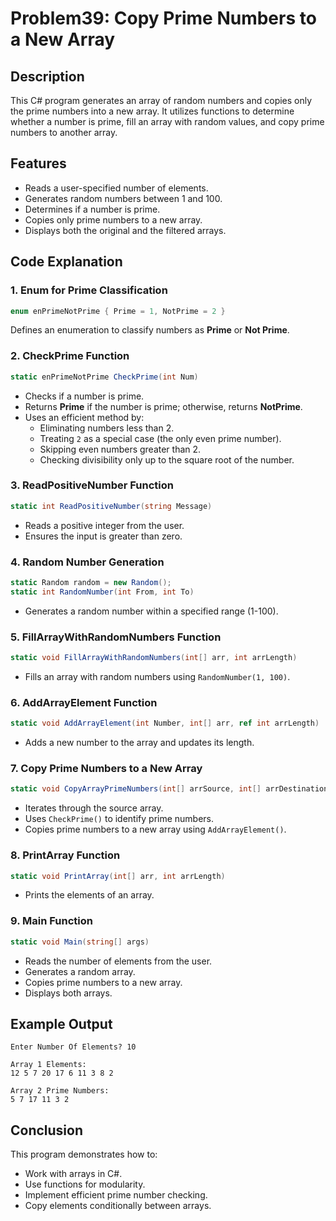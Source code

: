 # Problem39: Copy Prime Numbers to a New Array

## Description
This C# program generates an array of random numbers and copies only the prime numbers into a new array. It utilizes functions to determine whether a number is prime, fill an array with random values, and copy prime numbers to another array.

## Features
- Reads a user-specified number of elements.
- Generates random numbers between 1 and 100.
- Determines if a number is prime.
- Copies only prime numbers to a new array.
- Displays both the original and the filtered arrays.

## Code Explanation

### 1. **Enum for Prime Classification**
```csharp
enum enPrimeNotPrime { Prime = 1, NotPrime = 2 }
```
Defines an enumeration to classify numbers as **Prime** or **Not Prime**.

### 2. **CheckPrime Function**
```csharp
static enPrimeNotPrime CheckPrime(int Num)
```
- Checks if a number is prime.
- Returns **Prime** if the number is prime; otherwise, returns **NotPrime**.
- Uses an efficient method by:
  - Eliminating numbers less than 2.
  - Treating `2` as a special case (the only even prime number).
  - Skipping even numbers greater than 2.
  - Checking divisibility only up to the square root of the number.

### 3. **ReadPositiveNumber Function**
```csharp
static int ReadPositiveNumber(string Message)
```
- Reads a positive integer from the user.
- Ensures the input is greater than zero.

### 4. **Random Number Generation**
```csharp
static Random random = new Random();
static int RandomNumber(int From, int To)
```
- Generates a random number within a specified range (1-100).

### 5. **FillArrayWithRandomNumbers Function**
```csharp
static void FillArrayWithRandomNumbers(int[] arr, int arrLength)
```
- Fills an array with random numbers using `RandomNumber(1, 100)`.

### 6. **AddArrayElement Function**
```csharp
static void AddArrayElement(int Number, int[] arr, ref int arrLength)
```
- Adds a new number to the array and updates its length.

### 7. **Copy Prime Numbers to a New Array**
```csharp
static void CopyArrayPrimeNumbers(int[] arrSource, int[] arrDestination, int arrLength, ref int arrDestinationLength)
```
- Iterates through the source array.
- Uses `CheckPrime()` to identify prime numbers.
- Copies prime numbers to a new array using `AddArrayElement()`.

### 8. **PrintArray Function**
```csharp
static void PrintArray(int[] arr, int arrLength)
```
- Prints the elements of an array.

### 9. **Main Function**
```csharp
static void Main(string[] args)
```
- Reads the number of elements from the user.
- Generates a random array.
- Copies prime numbers to a new array.
- Displays both arrays.

## Example Output
```
Enter Number Of Elements? 10

Array 1 Elements:
12 5 7 20 17 6 11 3 8 2

Array 2 Prime Numbers:
5 7 17 11 3 2
```

## Conclusion
This program demonstrates how to:
- Work with arrays in C#.
- Use functions for modularity.
- Implement efficient prime number checking.
- Copy elements conditionally between arrays.

